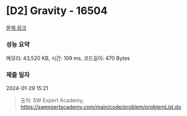# [D2] Gravity - 16504 

[문제 링크](https://swexpertacademy.com/main/code/problem/problemDetail.do?contestProbId=AYZOEkza5qMDFARc) 

### 성능 요약

메모리: 43,520 KB, 시간: 109 ms, 코드길이: 470 Bytes

### 제출 일자

2024-01-29 15:21



> 출처: SW Expert Academy, https://swexpertacademy.com/main/code/problem/problemList.do